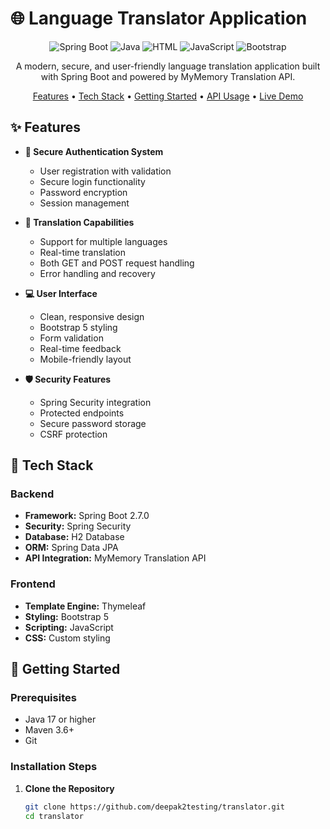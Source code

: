 # 🌐 Language Translator Application

<div align="center">

![Spring Boot](https://img.shields.io/badge/Spring_Boot-2.7.0-green.svg)
![Java](https://img.shields.io/badge/Java-17-orange.svg)
![HTML](https://img.shields.io/badge/HTML-56.1%25-red.svg)
![JavaScript](https://img.shields.io/badge/JavaScript-22.2%25-yellow.svg)
![Bootstrap](https://img.shields.io/badge/Bootstrap-5.0-purple.svg)

A modern, secure, and user-friendly language translation application built with Spring Boot and powered by MyMemory Translation API.

[Features](#-features) •
[Tech Stack](#-tech-stack) •
[Getting Started](#-getting-started) •
[API Usage](#-api-usage) •
[Live Demo](#-live-demo)

</div>

## ✨ Features

- **🔐 Secure Authentication System**
  - User registration with validation
  - Secure login functionality
  - Password encryption
  - Session management

- **🔄 Translation Capabilities**
  - Support for multiple languages
  - Real-time translation
  - Both GET and POST request handling
  - Error handling and recovery

- **💻 User Interface**
  - Clean, responsive design
  - Bootstrap 5 styling
  - Form validation
  - Real-time feedback
  - Mobile-friendly layout

- **🛡️ Security Features**
  - Spring Security integration
  - Protected endpoints
  - Secure password storage
  - CSRF protection

## 🔧 Tech Stack

### Backend
- **Framework:** Spring Boot 2.7.0
- **Security:** Spring Security
- **Database:** H2 Database
- **ORM:** Spring Data JPA
- **API Integration:** MyMemory Translation API

### Frontend
- **Template Engine:** Thymeleaf
- **Styling:** Bootstrap 5
- **Scripting:** JavaScript
- **CSS:** Custom styling

## 🚀 Getting Started

### Prerequisites
- Java 17 or higher
- Maven 3.6+
- Git

### Installation Steps

1. **Clone the Repository**
   ```bash
   git clone https://github.com/deepak2testing/translator.git
   cd translator
